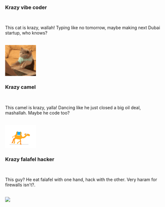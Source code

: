 ### Krazy vibe coder 
<br>
<p>This cat is krazy, wallah! Typing like no tomorrow, maybe making next Dubai startup, who knows?</p>
<br>
<img src="cat-typing.gif" width="100" />
<br>

### Krazy camel 
<br>
<p>This camel is krazy, yalla! Dancing like he just closed a big oil deal, mashallah. Maybe he code too?</p>
<br>
<img src="camel.gif" width="100" />
<br>

### Krazy falafel hacker  
<br>
<p>This guy? He eat falafel with one hand, hack with the other. Very haram for firewalls isn't?.</p>
<br>
<img src="guy.gif" width="100" />
<br>

